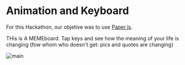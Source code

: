 # Animation and Keyboard

For this Hackathon, our objetive was to use [Paper.js](http://paperjs.org/).

THis is A MEMEboard. Tap keys and see how the meaning of your life is changing
(fow whom who doesn't get: pics and quotes are changing)

![main](https://i.imgur.com/71sA11V.png)



